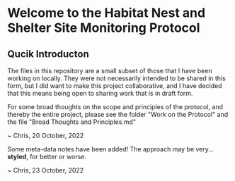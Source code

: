 # Welcome to the Habitat Nest and Shelter Site Monitoring Protocol

## Qucik Introducton

The files in this repository are a small subset of those that I have been working on locally. They were not necessarily intended to be shared in this form, but I did want to make this project collaborative, and I have decided that this means being open to sharing work that is in draft form.

For some broad thoughts on the scope and principles of the protocol, and thereby the entire project, please see the folder "Work on the Protocol" and the file "Broad Thoughts and Principles.md"

~ Chris, 20 October, 2022

Some meta-data notes have been added! The approach may be very... **styled**, for better or worse.

~ Chris, 23 October, 2022
